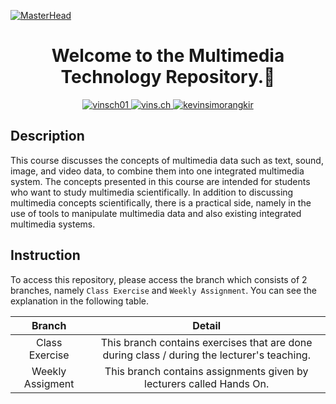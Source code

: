 [![MasterHead](https://cdna.artstation.com/p/assets/images/images/066/880/442/original/ilgin-gungor-calisma-masasi11.gif?1694002774)](#)

<h1 align="center">Welcome to the Multimedia Technology Repository.🙌</h1>
<p align="center">
  <a href="https://twitter.com/vinsch01" target="_blank">
    <img src="https://img.shields.io/badge/Twitter-000000?style=for-the-badge&logo=x&logoColor=white" alt="vinsch01" />
  </a>
  <a href="https://instagram.com/vins.ch" target="_blank">
    <img src="https://img.shields.io/badge/Instagram-000000?style=for-the-badge&logo=instagram&logoColor=white" alt="vins.ch" />
  </a>
  <a href="https://www.linkedin.com/in/kevinsimorangkir" target="_blank">
    <img src="https://img.shields.io/badge/LinkedIn-000000?style=for-the-badge&logo=linkedin&logoColor=white" alt="kevinsimorangkir" />
  </a>
</p>

## Description

This course discusses the concepts of multimedia data such as text, sound, image, and video data, to combine them into one integrated multimedia system. The concepts presented in this course are intended for students who want to study multimedia scientifically. In addition to discussing multimedia concepts scientifically, there is a practical side, namely in the use of tools to manipulate multimedia data and also existing integrated multimedia systems.


## Instruction
To access this repository, please access the branch which consists of 2 branches, namely `Class Exercise` and `Weekly Assignment`. You can see the explanation in the following table.
<div align="center">

| Branch | Detail |
| :---: | :---: | 
| Class Exercise     | This branch contains exercises that are done during class / during the lecturer's teaching. |
| Weekly Assigment   | This branch contains assignments given by lecturers called Hands On. |

</div>
